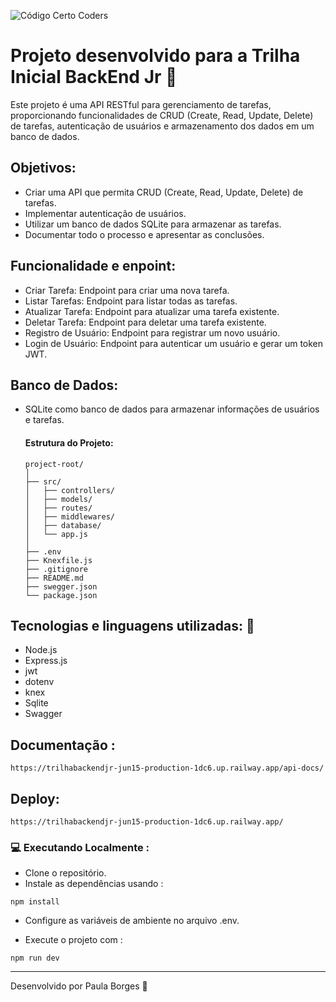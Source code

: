 ![Código Certo Coders](https://utfs.io/f/3b2340e8-5523-4aca-a549-0688fd07450e-j4edu.jfif)

#  Projeto desenvolvido para a Trilha Inicial BackEnd Jr 🚀
Este projeto é uma API RESTful para gerenciamento de tarefas, proporcionando funcionalidades de CRUD (Create, Read, Update, Delete) de tarefas, autenticação de usuários e armazenamento dos dados em um banco de dados.

## Objetivos:
- Criar uma API que permita CRUD (Create, Read, Update, Delete) de tarefas.
- Implementar autenticação de usuários.
- Utilizar um banco de dados SQLite para armazenar as tarefas.
- Documentar todo o processo e apresentar as conclusões.

## Funcionalidade e enpoint:
- Criar Tarefa: Endpoint para criar uma nova tarefa.
- Listar Tarefas: Endpoint para listar todas as tarefas.
- Atualizar Tarefa: Endpoint para atualizar uma tarefa existente.
- Deletar Tarefa: Endpoint para deletar uma tarefa existente.
- Registro de Usuário: Endpoint para registrar um novo usuário.
- Login de Usuário: Endpoint para autenticar um usuário e gerar um token JWT.


## Banco de Dados:
- SQLite como banco de dados para armazenar informações de usuários e tarefas.

   #### Estrutura do Projeto:
   ```plaintext
   project-root/
   │
   ├── src/
   │   ├── controllers/
   │   ├── models/
   │   ├── routes/
   │   ├── middlewares/
   │   ├── database/
   │   └── app.js
   │
   ├── .env
   ├── Knexfile.js
   ├── .gitignore
   ├── README.md
   ├── swegger.json
   └── package.json
   
   ```
## Tecnologias e linguagens utilizadas: 🔧
- Node.js<br>
- Express.js<br>
- jwt<br>
- dotenv<br>
- knex<br>
- Sqlite<br>
- Swagger<br>

## Documentação :
```
https://trilhabackendjr-jun15-production-1dc6.up.railway.app/api-docs/
```


## Deploy:
```
https://trilhabackendjr-jun15-production-1dc6.up.railway.app/
```


### 💻 Executando Localmente :
- Clone o repositório.<br>
- Instale as dependências usando :
```shell 
npm install
````

- Configure as variáveis de ambiente no arquivo .env.<br>

- Execute o projeto com :
  
```shell
npm run dev
````



---

 Desenvolvido por Paula Borges 🌟


